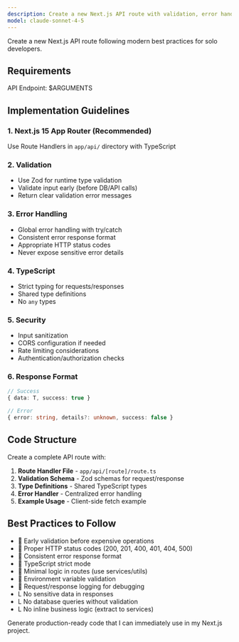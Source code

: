 ```yaml
---
description: Create a new Next.js API route with validation, error handling, and TypeScript
model: claude-sonnet-4-5
---
```


Create a new Next.js API route following modern best practices for solo developers.

## Requirements

API Endpoint: $ARGUMENTS

## Implementation Guidelines

### 1. **Next.js 15 App Router** (Recommended)
Use Route Handlers in `app/api/` directory with TypeScript

### 2. **Validation**
- Use Zod for runtime type validation
- Validate input early (before DB/API calls)
- Return clear validation error messages

### 3. **Error Handling**
- Global error handling with try/catch
- Consistent error response format
- Appropriate HTTP status codes
- Never expose sensitive error details

### 4. **TypeScript**
- Strict typing for requests/responses
- Shared type definitions
- No `any` types

### 5. **Security**
- Input sanitization
- CORS configuration if needed
- Rate limiting considerations
- Authentication/authorization checks

### 6. **Response Format**
```typescript
// Success
{ data: T, success: true }

// Error
{ error: string, details?: unknown, success: false }
```

## Code Structure

Create a complete API route with:

1. **Route Handler File** - `app/api/[route]/route.ts`
2. **Validation Schema** - Zod schemas for request/response
3. **Type Definitions** - Shared TypeScript types
4. **Error Handler** - Centralized error handling
5. **Example Usage** - Client-side fetch example

## Best Practices to Follow

-  Early validation before expensive operations
-  Proper HTTP status codes (200, 201, 400, 401, 404, 500)
-  Consistent error response format
-  TypeScript strict mode
-  Minimal logic in routes (use services/utils)
-  Environment variable validation
-  Request/response logging for debugging
- L No sensitive data in responses
- L No database queries without validation
- L No inline business logic (extract to services)

Generate production-ready code that I can immediately use in my Next.js project.
